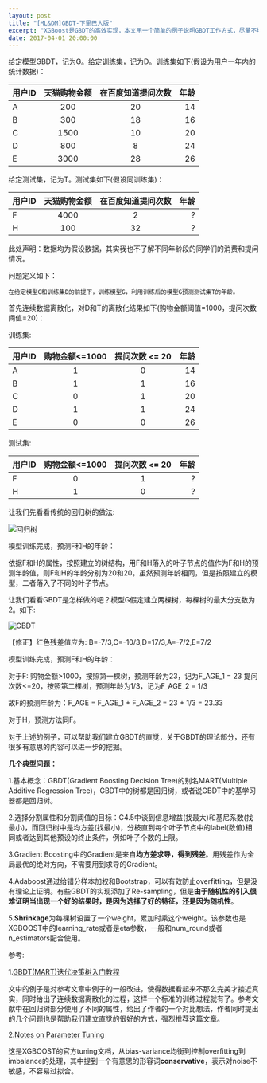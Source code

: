 ```yaml
---
layout: post
title: "[ML&DM]GBDT-下里巴人版"
excerpt: "XGBoost是GBDT的高效实现，本文用一个简单的例子说明GBDT工作方式，尽量不堆公式。同时关于XGBOOST，给出了几个经典的问题，关于XGBOOST在实现上可能带有作者们自己的偏好，不管怎样，从比赛和项目使用来看，效果很不错。"
date: 2017-04-01 20:00:00
---
```


给定模型GBDT，记为G。给定训练集，记为D。训练集如下(假设为用户一年内的统计数据)：

|用户ID|天猫购物金额|在百度知道提问次数|年龄|
|--|:---:|:---:|---:|
|A|200|20|14|
|B|300|18|16|
|C|1500|10|20|
|D|800|8|24|
|E|3000|28|26|

给定测试集，记为T。测试集如下(假设同训练集)：

|用户ID|天猫购物金额|在百度知道提问次数|年龄|
|--|:---:|:---:|---:|
|F|4000|2|?|
|H|100|32|?|

此处声明：数据均为假设数据，其实我也不了解不同年龄段的同学们的消费和提问情况。

问题定义如下：

    在给定模型G和训练集D的前提下，训练模型G，利用训练后的模型G预测测试集T的年龄。

首先连续数据离散化，对D和T的离散化结果如下(购物金额阈值=1000，提问次数阈值=20)：

训练集:

|用户ID|购物金额<=1000|提问次数 <= 20|年龄|
|--|:---:|:---:|---:|
|A|1|0|14|
|B|1|1|16|
|C|0|1|20|
|D|1|1|24|
|E|0|0|26|

测试集:

|用户ID|购物金额<=1000|提问次数 <= 20|年龄|
|--|:---:|:---:|---:|
|F|0|1|?|
|H|1|0|?|

让我们先看看传统的回归树的做法:

![回归树](http://wx2.sinaimg.cn/mw690/aba7d18bgy1fe7gai1lqrj20gw08caa4.jpg)

模型训练完成，预测F和H的年龄：

依据F和H的属性，按照建立的树结构，用F和H落入的叶子节点的值作为F和H的预测年龄值，则F和H的年龄分别为20和20，虽然预测年龄相同，但是按照建立的模型，二者落入了不同的叶子节点。

让我们看看GBDT是怎样做的吧？模型G假定建立两棵树，每棵树的最大分支数为2。如下:

![GBDT](http://wx4.sinaimg.cn/mw690/aba7d18bgy1fe7gxvo95ej20cq0dc3yn.jpg)

【修正】红色残差值应为: B=-7/3,C=-10/3,D=17/3,A=-7/2,E=7/2

模型训练完成，预测F和H的年龄：

对于F:
    购物金额>1000，按照第一棵树，预测年龄为23，记为F_AGE_1 = 23
    提问次数<=20，按照第二棵树，预测年龄为1/3，记为F_AGE_2 = 1/3

故F的预测年龄为：F_AGE = F_AGE_1 + F_AGE_2 = 23 + 1/3 = 23.33

对于H，预测方法同F。

对于上述的例子，可以帮助我们建立GBDT的直觉，关于GBDT的理论部分，还有很多有意思的内容可以进一步的挖掘。

**几个典型问题：**

1.基本概念：GBDT(Gradient Boosting Decision Tree)的别名MART(Multiple Additive Regression Tree)，GBDT中的树都是回归树，或者说GBDT中的基学习器都是回归树。

2.选择分割属性和分割阈值的目标：C4.5中谈到信息增益(找最大)和基尼系数(找最小)，而回归树中是均方差(找最小)，分枝直到每个叶子节点中的label(数值)相同或者达到其他预设的终止条件，例如叶子个数的上限。

3.Gradient Boosting中的Gradient是来自**均方差求导，得到残差**。用残差作为全局最优的绝对方向，不需要用到求导的Gradient。

4.Adaboost通过给错分样本加权和Bootstrap，可以有效防止overfitting，但是没有理论上证明。有些GBDT的实现添加了Re-sampling，但是**由于随机性的引入很难证明当出现一个好的结果时，是因为选择了好的特征，还是因为随机性**。

5.**Shrinkage**为每棵树设置了一个weight，累加时乘这个weight。该参数也是XGBOOST中的learning_rate或者是eta参数，一般和num_round或者n_estimators配合使用。


参考:

1.[GBDT(MART)迭代决策树入门教程](http://blog.csdn.net/w28971023/article/details/8240756)

文中的例子是对参考文章中例子的一般改进，使得数据看起来不那么完美才接近真实，同时给出了连续数据离散化的过程，这样一个标准的训练过程就有了。参考文献中在回归树部分使用了不同的属性，给出了作者的一个对比想法，作者同时提出的几个问题也是帮助我们建立直觉的很好的方式，强烈推荐这篇文章。

2.[Notes on Parameter Tuning](http://xgboost.readthedocs.io/en/latest/how_to/param_tuning.html)

这是XGBOOST的官方tuning文档，从bias-variance均衡到控制overfitting到imbalance的处理，其中提到一个有意思的形容词**conservative**，表示对noise不敏感，不容易过拟合。






    